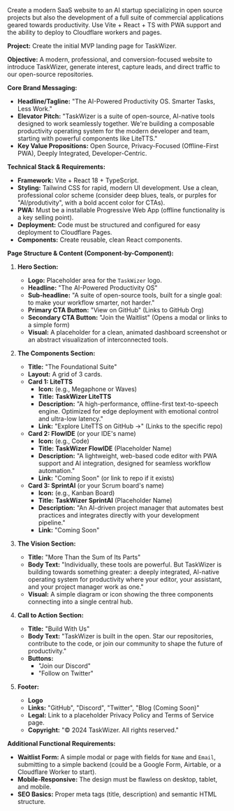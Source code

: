 Create a modern SaaS website to an AI startup specializing in open source projects but also the development of a full suite of commercial applications geared towards productivity. Use Vite + React + TS with PWA support and the ability to deploy to Cloudflare workers and pages.

**Project:** Create the initial MVP landing page for TaskWizer.

**Objective:** A modern, professional, and conversion-focused website to introduce TaskWizer, generate interest, capture leads, and direct traffic to our open-source repositories.

**Core Brand Messaging:**
*   **Headline/Tagline:** "The AI-Powered Productivity OS. Smarter Tasks, Less Work."
*   **Elevator Pitch:** "TaskWizer is a suite of open-source, AI-native tools designed to work seamlessly together. We're building a composable productivity operating system for the modern developer and team, starting with powerful components like LiteTTS."
*   **Key Value Propositions:** Open Source, Privacy-Focused (Offline-First PWA), Deeply Integrated, Developer-Centric.

**Technical Stack & Requirements:**
*   **Framework:** Vite + React 18 + TypeScript.
*   **Styling:** Tailwind CSS for rapid, modern UI development. Use a clean, professional color scheme (consider deep blues, teals, or purples for "AI/produtivity", with a bold accent color for CTAs).
*   **PWA:** Must be a installable Progressive Web App (offline functionality is a key selling point).
*   **Deployment:** Code must be structured and configured for easy deployment to Cloudflare Pages.
*   **Components:** Create reusable, clean React components.

**Page Structure & Content (Component-by-Component):**

1.  **Hero Section:**
    *   **Logo:** Placeholder area for the `TaskWizer` logo.
    *   **Headline:** "The AI-Powered Productivity OS"
    *   **Sub-headline:** "A suite of open-source tools, built for a single goal: to make your workflow smarter, not harder."
    *   **Primary CTA Button:** "View on GitHub" (Links to GitHub Org)
    *   **Secondary CTA Button:** "Join the Waitlist" (Opens a modal or links to a simple form)
    *   **Visual:** A placeholder for a clean, animated dashboard screenshot or an abstract visualization of interconnected tools.

2.  **The Components Section:**
    *   **Title:** "The Foundational Suite"
    *   **Layout:** A grid of 3 cards.
    *   **Card 1: LiteTTS**
        *   **Icon:** (e.g., Megaphone or Waves)
        *   **Title:** **TaskWizer LiteTTS**
        *   **Description:** "A high-performance, offline-first text-to-speech engine. Optimized for edge deployment with emotional control and ultra-low latency."
        *   **Link:** "Explore LiteTTS on GitHub →" (Links to the specific repo)
    *   **Card 2: FlowIDE** (or your IDE's name)
        *   **Icon:** (e.g., Code)
        *   **Title:** **TaskWizer FlowIDE** (Placeholder Name)
        *   **Description:** "A lightweight, web-based code editor with PWA support and AI integration, designed for seamless workflow automation."
        *   **Link:** "Coming Soon" (or link to repo if it exists)
    *   **Card 3: SprintAI** (or your Scrum board's name)
        *   **Icon:** (e.g., Kanban Board)
        *   **Title:** **TaskWizer SprintAI** (Placeholder Name)
        *   **Description:** "An AI-driven project manager that automates best practices and integrates directly with your development pipeline."
        *   **Link:** "Coming Soon"

3.  **The Vision Section:**
    *   **Title:** "More Than the Sum of Its Parts"
    *   **Body Text:** "Individually, these tools are powerful. But TaskWizer is building towards something greater: a deeply integrated, AI-native operating system for productivity where your editor, your assistant, and your project manager work as one."
    *   **Visual:** A simple diagram or icon showing the three components connecting into a single central hub.

4.  **Call to Action Section:**
    *   **Title:** "Build With Us"
    *   **Body Text:** "TaskWizer is built in the open. Star our repositories, contribute to the code, or join our community to shape the future of productivity."
    *   **Buttons:**
        *   "Join our Discord"
        *   "Follow on Twitter"

5.  **Footer:**
    *   **Logo**
    *   **Links:** "GitHub", "Discord", "Twitter", "Blog (Coming Soon)"
    *   **Legal:** Link to a placeholder Privacy Policy and Terms of Service page.
    *   **Copyright:** "© 2024 TaskWizer. All rights reserved."

**Additional Functional Requirements:**
*   **Waitlist Form:** A simple modal or page with fields for `Name` and `Email`, submitting to a simple backend (could be a Google Form, Airtable, or a Cloudflare Worker to start).
*   **Mobile-Responsive:** The design must be flawless on desktop, tablet, and mobile.
*   **SEO Basics:** Proper meta tags (title, description) and semantic HTML structure.

